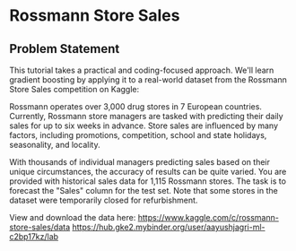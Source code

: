 # Rossmann Store Sales
## Problem Statement
This tutorial takes a practical and coding-focused approach. We'll learn gradient boosting by applying it to a real-world dataset from the Rossmann Store Sales competition on Kaggle:

Rossmann operates over 3,000 drug stores in 7 European countries. Currently, Rossmann store managers are tasked with predicting their daily sales for up to six weeks in advance. Store sales are influenced by many factors, including promotions, competition, school and state holidays, seasonality, and locality.

With thousands of individual managers predicting sales based on their unique circumstances, the accuracy of results can be quite varied. You are provided with historical sales data for 1,115 Rossmann stores. The task is to forecast the "Sales" column for the test set. Note that some stores in the dataset were temporarily closed for refurbishment.

View and download the data here: https://www.kaggle.com/c/rossmann-store-sales/data
https://hub.gke2.mybinder.org/user/aayushjagri-ml-c2bp17kz/lab
